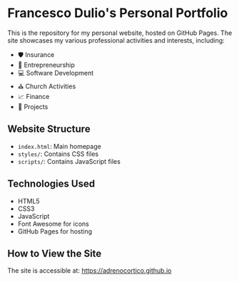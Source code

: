 # Francesco Dulio's Personal Portfolio

This is the repository for my personal website, hosted on GitHub Pages. The site showcases my various professional activities and interests, including:

- 🛡️ Insurance
- 💼 Entrepreneurship
- 💻 Software Development
- ⛪ Church Activities
- 📈 Finance
- 🚀 Projects

## Website Structure

- `index.html`: Main homepage
- `styles/`: Contains CSS files
- `scripts/`: Contains JavaScript files

## Technologies Used

- HTML5
- CSS3
- JavaScript
- Font Awesome for icons
- GitHub Pages for hosting

## How to View the Site

The site is accessible at: https://adrenocortico.github.io
